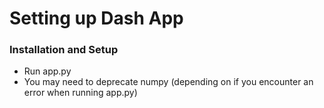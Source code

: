 # Setting up Dash App

### Installation and Setup

- Run app.py
- You may need to deprecate numpy (depending on if you encounter an error when running app.py)
